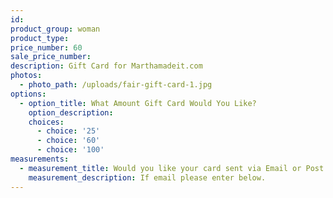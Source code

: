 ```yaml
---
id:
product_group: woman
product_type:
price_number: 60
sale_price_number:
description: Gift Card for Marthamadeit.com
photos:
  - photo_path: /uploads/fair-gift-card-1.jpg
options:
  - option_title: What Amount Gift Card Would You Like?
    option_description:
    choices:
      - choice: '25'
      - choice: '60'
      - choice: '100'
measurements:
  - measurement_title: Would you like your card sent via Email or Post Mail?
    measurement_description: If email please enter below.
---
```



